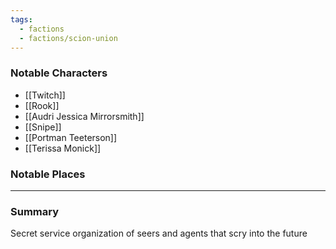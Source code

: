 ```yaml
---
tags:
  - factions
  - factions/scion-union
---
```

### Notable Characters
- [[Twitch]]
- [[Rook]]
- [[Audri Jessica Mirrorsmith]]
- [[Snipe]]
- [[Portman Teeterson]]
- [[Terissa Monick]]

### Notable Places


___
### Summary
Secret service organization of seers and agents that scry into the future 



 